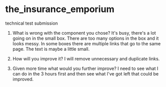 # the_insurance_emporium
 technical test submission

1) What is wrong with the component you chose?
It's busy, there's a lot going on in the small box. There are too many options in the box and it looks messy. In some boxes there are multiple links that go to the same page. The text is maybe a little small.

2) How will you improve it?
I will remove unnecessary and duplicate links. 

3) Given more time what would you further improve?
I need to see what I can do in the 3 hours first and then see what I've got left that could be improved.
